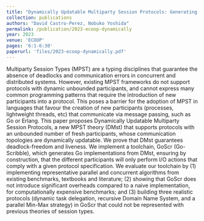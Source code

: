 ```yaml
---
title: "Dynamically Updatable Multiparty Session Protocols: Generating Concurrent Go Code from Unbounded Protocols"
collection: publications
authors: "David Castro-Perez, Nobuko Yoshida"
permalink: /publication/2023-ecoop-dynamically
year: 2023
venue: 'ECOOP'
pages: '6:1-6:30'
paperurl: 'files/2023-ecoop-dynamically.pdf'
---
```


Multiparty Session Types (MPST) are a typing disciplines that guarantee the
absence of deadlocks and communication errors in concurrent and distributed
systems. However, existing MPST frameworks do not support protocols with
dynamic unbounded participants, and cannot express many common programming
patterns that require the introduction of new participants into a protocol.
This poses a barrier for the adoption of MPST in languages that favour the
creation of new participants (processes, lightweight threads, etc) that
communicate via message passing, such as Go or Erlang. This paper proposes
Dynamically Updatable Multiparty Session Protocols, a new MPST theory (DMst)
that supports protocols with an unbounded number of fresh participants, whose
communication topologies are dynamically updatable. We prove that DMst
guarantees deadlock-freedom and liveness. We implement a toolchain, GoScr
(Go-Scribble), which generates Go implementations from DMst, ensuring by
construction, that the different participants will only perform I/O actions
that comply with a given protocol specification. We evaluate our toolchain by
(1) implementing representative parallel and concurrent algorithms from
existing benchmarks, textbooks and literature; (2) showing that GoScr does not
introduce significant overheads compared to a naive implementation, for
computationally expensive benchmarks; and (3) building three realistic
protocols (dynamic task delegation, recursive Domain Name System, and a
parallel Min-Max strategy) in GoScr that could not be represented with previous
theories of session types.
